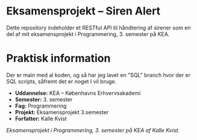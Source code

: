 # Eksamensprojekt – Siren Alert

Dette repository indeholder et RESTful API til håndtering af sirener som en del af mit eksamensprojekt i Programmering, 3. semester på KEA.

# Praktisk information

Der er main med al koden, og så har jeg lavet en "SQL" branch hvor der er SQL scripts, såfremt det er noget I vil bruge. 

* **Uddannelse:** KEA – Københavns Erhvervsakademi
* **Semester:** 3. semester
* **Fag:** Programmering
* **Projekt:** Eksamensprojekt 3.semester
* **Forfatter:** Kalle Kvist

*Eksamensprojekt i Programmering, 3. semester på KEA af Kalle Kvist.*
